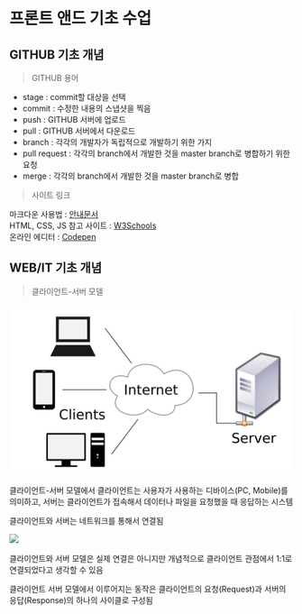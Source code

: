 # 프론트 앤드 기초 수업

## GITHUB 기초 개념

> GITHUB 용어

- stage : commit할 대상을 선택
- commit : 수정한 내용의 스냅샷을 찍음
- push : GITHUB 서버에 업로드
- pull : GITHUB 서버에서 다운로드
- branch : 각각의 개발자가 독립적으로 개발하기 위한 가지
- pull request : 각각의 branch에서 개발한 것을 master branch로 병합하기 위한 요청
- merge : 각각의 branch에서 개발한 것을 master branch로 병합

> 사이트 링크

마크다운 사용법 : [안내문서](https://gist.github.com/ihoneymon/652be052a0727ad59601)  
HTML, CSS, JS 참고 사이트 : [W3Schools](https://www.w3schools.com/)<br/>
온라인 에디터 : [Codepen](https://codepen.io/trending)

## WEB/IT 기초 개념

> 클라이언트-서버 모델

<img src="https://github.com/Jeewon914/JW/blob/main/%EC%84%9C%EB%B2%84%20%ED%81%B4%EB%9D%BC%EC%9D%B4%EC%96%B8%ED%8A%B8%20%EB%AA%A8%EB%8D%B8(1).png" width="648" />

클라이언트-서버 모델에서 클라이언트는 사용자가 사용하는 디바이스(PC, Mobile)를 의미하고, 서버는 클라이언트가 접속해서 데이터나 파일을 요청했을 때 응답하는 시스템

클라이언트와 서버는 네트워크를 통해서 연결됨

<img src="https://s3-ap-northeast-2.amazonaws.com/opentutorials-user-file/course/2614/4971.png" />

클라이언트와 서버 모델은 실제 연결은 아니지만 개념적으로 클라이언트 관점에서 1:1로 연결되었다고 생각할 수 있음

클라이언트 서버 모델에서 이루어지는 동작은 클라이언트의 요청(Request)과 서버의 응답(Response)의 하나의 사이클로 구성됨
